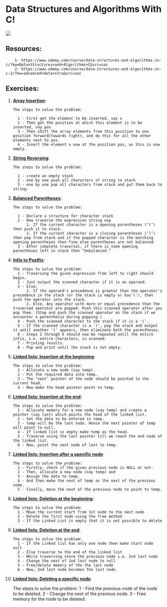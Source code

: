 # Data Structures and Algorithms With C!

<img align="center" src="https://user-images.githubusercontent.com/38081852/67428127-f16e4e80-f5b3-11e9-87db-a420da8e799f.png" />

## Resources:

        1- https://www.udemy.com/course/data-structures-and-algorithms-in-c/?kw=Data+Structures+and+Algorithms+C&src=sac
        2- https://www.udemy.com/course/data-structures-and-algorithms-in-c-2/?kw=advanced+data+stru&src=sac

## Exercises:

1.  [**Array Insertion**](./array_insert.c):

        The steps to solve the problem:

          1 - First get the element to be inserted, say x
          2 - Then get the position at which this element is to be inserted, say pos
          3 - Then shift the array elements from this position to one position forward(towards right), and do this for all the other elements next to pos.
          4 - Insert the element x now at the position pos, as this is now empty.

2.  [**String Reversing**](./strrev.c):

        The steps to solve the problem:

          1 - create an empty stack
          2 - one by one push all characters of string to stack
          3 - one by one pop all characters from stack and put them back to string.

3.  [**Balanced Parentheses**](./balanced_parentheses.c):

        The steps to solve the problem:

          1 - Declare a structure for character stack
          2 - Now traverse the expression string exp
              1. If the current character is a opening parentheses (‘(‘) then push it to stack.
              2. If the current character is a closing parentheses (‘)’) then pop from stack and if the popped character is the matching opening parentheses then fine else parentheses are not balanced.
          3 - After complete traversal, if there is some opening parentheses left in stack then “Unbalanced.”

4.  [**Infix to Postfix**](./infix_to_postfix.c):

        The steps to solve the problem:
          1 - Traversing the given expression from left to right should begin.
          2 - Just output the scanned character if it is an operand.
          3 - Else:
              1. If the operand's precedence is greater than the operator's precedence in the stack (or the stack is empty or has'('), then push the operator into the stack.
              2. Else, Any operator with more or equal precedence than the traversed operator are popped. Push this scanned operator after you pop them. (Stop and push the scanned operator on the stack if we encounter a parenthesis during popping.)
          4 - Push the scanned character to the stack if it is a '('.
          5 - If the scanned character is a ')', pop the stack and output it until another '(' appears, then eliminate both the parentheses.
          6 - Steps 2 through 6 should now be repeated until the entire infix, i.e. entire characters, is scanned.
          7 - Printing results.
          8 - Pop and print until the stack is not empty.

5.  [**Linked lists: Insertion at the beginning**](./insertion_at_the_beg.c):

        The steps to solve the problem:
          1 - Allocate a new node (say temp).
          2 - Put the required data into temp.
          3 - The ‘next’ pointer of the node should be pointed to the current head.
          4 - Now make the head pointer point to temp.

6.  [**Linked lists: Insertion at the end**](./insertion_at_the_end.c):

        The steps to solve the problem:
          1 - Allocate memory for a new node (say temp) and create a pointer (say last) which points the head of the linked list.
          2 - Set the data to be entered in temp.
          3 - temp will be the last node. Hence the next pointer of temp will point to null.
          4 - If linked list is empty make temp as the head.
          5 - Traverse using the last pointer till we reach the end node of the linked list.
          6 - Now, point the next node of last to temp.

7.  [**Linked lists: Insertion after a specific node**](./insertion_after_spceific.c):

        The steps to solve the problem:
          1 - Firstly, check if the given previous node is NULL or not.
          2 - Then, allocate a new node (say temp) and
          3 - Assign the data to temp.
          4 - And then make the next of temp as the next of the previous node.
          5 - Finally, move the next of the previous node to point to temp.

8.  [**Linked lists: Deletion at the beginning**](./deletion_at_the_beg.c):

        The steps to solve the problem:
          1 - Move the current start from 1st node to the next node
          2 - Delete the first node using the free method
          3 - If the Linked List is empty that it is not possible to delete

9.  [**Linked lists: Deletion at the end**](./deletion_at_the_end.c):

        The steps to solve the problem:
          1 - If the Linked list has only one node then make start node null
          2 - Else traverse to the end of the linked list
          3 - While traversing store the previous node i.e. 2nd last node
          4 - Change the next of 2nd last node to null
          5 - Free/delete memory of the the last node
          6 - Now, 2nd last node becomes the last node.

10.  [**Linked lists: Deleting a specific node**](./deleting_a_specific.c):

        The steps to solve the problem:
          1 - Find the previous node of the node to be deleted.
          2 - Change the next of the previous node.
          3 - Free memory for the node to be deleted.
